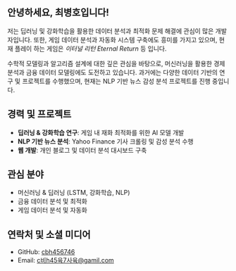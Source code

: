 

## 안녕하세요, 최병호입니다!

저는 딥러닝 및 강화학습을 활용한 데이터 분석과 최적화 문제 해결에 관심이 많은 개발자입니다. 또한, 게임 데이터 분석과 자동화 시스템 구축에도 흥미를 가지고 있으며, 현재 플레이 하는 게임은 *이터널 리턴 Eternal Return* 등 입니다.

수학적 모델링과 알고리즘 설계에 대한 깊은 관심을 바탕으로, 머신러닝을 활용한 경제 분석과 금융 데이터 모델링에도 도전하고 있습니다. 과거에는 다양한 데이터 기반의 연구 및 프로젝트를 수행했으며, 현재는 NLP 기반 뉴스 감성 분석 프로젝트를 진행 중입니다.

## 경력 및 프로젝트

- **딥러닝 & 강화학습 연구**: 게임 내 재화 최적화를 위한 AI 모델 개발
- **NLP 기반 뉴스 분석**: Yahoo Finance 기사 크롤링 및 감성 분석 수행
- **웹 개발**: 개인 블로그 및 데이터 분석 대시보드 구축

## 관심 분야

- 머신러닝 & 딥러닝 (LSTM, 강화학습, NLP)
- 금융 데이터 분석 및 최적화
- 게임 데이터 분석 및 자동화

## 연락처 및 소셜 미디어

- GitHub: [cbh456746](https://github.com/kanisi-a)
- Email: c비h45육7사육@gamil.com

